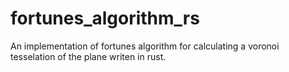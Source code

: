 # fortunes_algorithm_rs

An implementation of fortunes algorithm for calculating a voronoi tesselation of the plane writen in rust.
